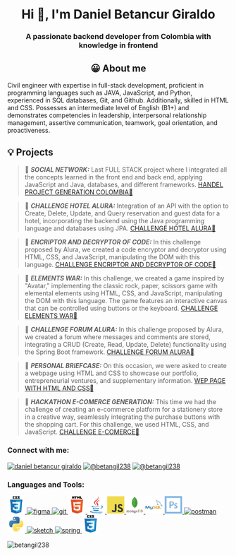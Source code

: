 <h1 align="center">Hi 👋, I'm Daniel Betancur Giraldo</h1>
<h3 align="center">A passionate backend developer from Colombia with knowledge in frontend</h3>
                                                                                           <h2 align="center">😀 About me </h1>  


Civil engineer with expertise in full-stack development, proficient in programming languages such as JAVA, JavaScript, and Python, experienced in SQL databases, Git, and Github. Additionally, skilled in HTML and CSS. Possesses an intermediate level of English (B1+) and demonstrates competencies in leadership, interpersonal relationship management, assertive communication, teamwork, goal orientation, and proactiveness.
## 💡 Projects

> 💬 _***SOCIAL NETWORK:***_ Last FULL STACK project where I integrated all the concepts learned in the front end and back end, applying JavaScript and Java, databases, and different frameworks. <a href="https://betangil238.github.io/Handel/login.html">HANDEL PROJECT GENERATION COLOMBIA💬</a>

> 💬 _***CHALLENGE HOTEL ALURA:***_ Integration of an API with the option to Create, Delete, Update, and Query reservation and guest data for a hotel, incorporating the backend using the Java programming language and databases using JPA. <a href="https://github.com/betangil238/ChallengeHotel">CHALLENGE HOTEL ALURA💬</a>

> 💬 _***ENCRIPTOR AND DECRYPTOR OF CODE:***_ In this challenge proposed by Alura, we created a code encryptor and decryptor using HTML, CSS, and JavaScript, manipulating the DOM with this language. <a href="https://betangil238.github.io/EncriptadorDeCodigo/">CHALLENGE ENCRIPTOR AND DECRYPTOR OF CODE💬</a>

> 💬 _***ELEMENTS WAR:***_ In this challenge, we created a game inspired by "Avatar," implementing the classic rock, paper, scissors game with elemental elements using HTML, CSS, and JavaScript, manipulating the DOM with this language. The game features an interactive canvas that can be controlled using buttons or the keyboard. <a href="https://betangil238.github.io/GuerraDeElementos/">CHALLENGE ELEMENTS WAR💬</a>

> 💬 _***CHALLENGE FORUM ALURA:***_ In this challenge proposed by Alura, we created a forum where messages and comments are stored, integrating a CRUD (Create, Read, Update, Delete) functionality using the Spring Boot framework. <a href="https://github.com/betangil238/Foro">CHALLENGE FORUM ALURA💬</a>

> 💬 _***PERSONAL BRIEFCASE:***_ On this occasion, we were asked to create a webpage using HTML and CSS to showcase our portfolio, entrepreneurial ventures, and supplementary information. <a href="https://betangil238.github.io/PracticaHTML/index.html">WEP PAGE WITH HTML AND CSS💬</a>

> 💬 _***HACKATHON E-COMERCE GENERATION:***_ This time we had the challenge of creating an e-commerce platform for a stationery store in a creative way, seamlessly integrating the purchase buttons with the shopping cart. For this challenge, we used HTML, CSS, and JavaScript. <a href="https://betangil238.github.io/hackathon/">CHALLENGE E-COMERCE💬</a>




<h3 align="left">Connect with me:</h3>
<p align="left">
<a href="https://www.linkedin.com/in/daniel-betancur-developer/" target="blank"><img align="center" src="https://raw.githubusercontent.com/rahuldkjain/github-profile-readme-generator/master/src/images/icons/Social/linked-in-alt.svg" alt="daniel betancur giraldo" height="30" width="40" /></a>
<a href="https://www.hackerrank.com/betangil238" target="blank"><img align="center" src="https://raw.githubusercontent.com/rahuldkjain/github-profile-readme-generator/master/src/images/icons/Social/hackerrank.svg" alt="@betangil238" height="30" width="40" /></a>
<a href="https://www.codewars.com/users/Mr.Cukarron" target="blank"><img align="center" src="https://raw.githubusercontent.com/rahuldkjain/github-profile-readme-generator/master/src/images/icons/Social/hackerearth.svg" alt="@betangil238" height="30" width="40" /></a>

</p>

<h3 align="left">Languages and Tools:</h3>
<p align="left"> <a href="https://www.w3schools.com/css/" target="_blank" rel="noreferrer"> <img src="https://raw.githubusercontent.com/devicons/devicon/master/icons/css3/css3-original-wordmark.svg" alt="css3" width="40" height="40"/> </a> <a href="https://www.figma.com/" target="_blank" rel="noreferrer"> <img src="https://www.vectorlogo.zone/logos/figma/figma-icon.svg" alt="figma" width="40" height="40"/> </a> <a href="https://git-scm.com/" target="_blank" rel="noreferrer"> <img src="https://www.vectorlogo.zone/logos/git-scm/git-scm-icon.svg" alt="git" width="40" height="40"/> </a> <a href="https://www.w3.org/html/" target="_blank" rel="noreferrer"> <img src="https://raw.githubusercontent.com/devicons/devicon/master/icons/html5/html5-original-wordmark.svg" alt="html5" width="40" height="40"/> </a> <a href="https://www.java.com" target="_blank" rel="noreferrer"> <img src="https://raw.githubusercontent.com/devicons/devicon/master/icons/java/java-original.svg" alt="java" width="40" height="40"/> </a> <a href="https://developer.mozilla.org/en-US/docs/Web/JavaScript" target="_blank" rel="noreferrer"> <img src="https://raw.githubusercontent.com/devicons/devicon/master/icons/javascript/javascript-original.svg" alt="javascript" width="40" height="40"/> </a> <a href="https://www.mongodb.com/" target="_blank" rel="noreferrer"> <img src="https://raw.githubusercontent.com/devicons/devicon/master/icons/mongodb/mongodb-original-wordmark.svg" alt="mongodb" width="40" height="40"/> </a> <a href="https://www.mysql.com/" target="_blank" rel="noreferrer"> <img src="https://raw.githubusercontent.com/devicons/devicon/master/icons/mysql/mysql-original-wordmark.svg" alt="mysql" width="40" height="40"/> </a> <a href="https://www.photoshop.com/en" target="_blank" rel="noreferrer"> <img src="https://raw.githubusercontent.com/devicons/devicon/master/icons/photoshop/photoshop-line.svg" alt="photoshop" width="40" height="40"/> </a> <a href="https://postman.com" target="_blank" rel="noreferrer"> <img src="https://www.vectorlogo.zone/logos/getpostman/getpostman-icon.svg" alt="postman" width="40" height="40"/> </a> <a href="https://www.python.org" target="_blank" rel="noreferrer"> <img src="https://raw.githubusercontent.com/devicons/devicon/master/icons/python/python-original.svg" alt="python" width="40" height="40"/> </a> <a href="https://www.sketch.com/" target="_blank" rel="noreferrer"> <img src="https://www.vectorlogo.zone/logos/sketchapp/sketchapp-icon.svg" alt="sketch" width="40" height="40"/> </a> <a href="https://spring.io/" target="_blank" rel="noreferrer"> <img src="https://www.vectorlogo.zone/logos/springio/springio-icon.svg" alt="spring" width="40" height="40"/> </a> <a href="https://rahuldkjain.github.io/gh-profile-readme-generator/" target="_blank" rel="noreferrer"> <img src="https://raw.githubusercontent.com/devicons/devicon/master/icons/css3/css3-original-wordmark.svg" alt="css3" width="40" height="40"/> </a>  </p>


<img align="center" src="https://github-readme-stats.vercel.app/api/top-langs?username=betangil238&show_icons=true&locale=en&layout=compact" alt="betangil238" />

